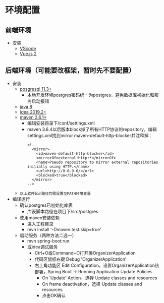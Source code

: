 
# 环境配置

## 前端环境
- 安装
  - [VScode](https://code.visualstudio.com/)
  - [Vue.js 2](https://v2.cn.vuejs.org/)


## 后端环境（可能要改框架，暂时先不要配置）
- 安装
  - [posgresql 11.3+](https://www.postgresql.org/download/) 
    - 本地开发环境postgres密码统一为postgres，避免数据库初始化和服务启动报错
  - [java 8](https://www.oracle.com/technetwork/java/javase/downloads/jdk8-downloads-2133151.html)
  - [idea 2019.2+](http://www.jetbrains.com/idea/download/)
  - [maven 3.6.1+](http://maven.apache.org/download.cgi)
    - 编辑安装目录下/conf/settings.xml
    - maven 3.8.4以后版本block掉了所有HTTP协议的repository，编辑settings.xml找到mirror maven-default-http-blocker并注释掉：
      ```
      <!--
        <mirror>
          <id>maven-default-http-blocker</id>
          <mirrorOf>external:http:*</mirrorOf>
          <name>Pseudo repository to mirror external repositories initially using HTTP.</name>
          <url>http://0.0.0.0/</url>
          <blocked>true</blocked>
        </mirror>
      -->
      ```
  - `以上软件bin路径均需设置至PATH环境变量`
- 编译运行
  - 确认postgres已初始化库表
    - 库表脚本路径在项目下/src/postgres
  - 使用maven安装依赖
    - 进入工程目录
    - mvn install '-Dmaven.test.skip=true'
  - 启动服务（两种方法二选一）
    - mvn spring-boot:run
    - 或idea调试服务
      - Ctrl+O或Command+O打开类OrganizerApplication
      - 代码区鼠标右键 Debug 'OrganizerApplication'
      - 右上角功能区 Edit Configuration，设置OrganizerApplication热部署，Spring Boot -> Running Application Update Policies
        - On 'Update' Action，选择 Update classes and resources
        - On frame deactivation，选择 Update classes and resources
        - 点击OK确认
